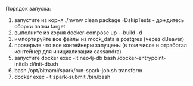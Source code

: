 Порядок запуска:

1) запустите из корня ./mvnw clean package -DskipTests - дождитесь сборки папки target
2) выполните из корня docker-compose up --build -d
3) импортируйте все файлы из mock_data в postgres (через dBeaver)
4) проверьте что все контейнеры запущены (в том числе и отработал контейнер для инициализации cassandra)
5) запустите docker exec -it neo4j-db bash  /docker-entrypoint-initdb.d/init-db.sh
6) bash /opt/bitnami/spark/run-spark-job.sh transform
7) docker exec -it spark-submit /bin/bash
